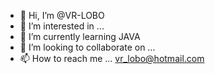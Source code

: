 - 👋 Hi, I’m @VR-LOBO
- 👀 I’m interested in ...
- 🌱 I’m currently learning JAVA
- 💞️ I’m looking to collaborate on ...
- 📫 How to reach me ... vr_lobo@hotmail.com

<!---
VR-LOBO/VR-LOBO is a ✨ special ✨ repository because its `README.md` (this file) appears on your GitHub profile.
You can click the Preview link to take a look at your changes.
--->
